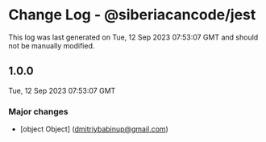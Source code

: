 # Change Log - @siberiacancode/jest

This log was last generated on Tue, 12 Sep 2023 07:53:07 GMT and should not be manually modified.

<!-- Start content -->

## 1.0.0

Tue, 12 Sep 2023 07:53:07 GMT

### Major changes

- [object Object] (dmitriybabinup@gmail.com)
